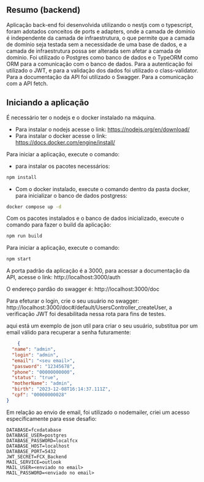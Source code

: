 ## Resumo (backend)

Aplicação back-end foi desenvolvida utilizando o nestjs com o typescript, foram adotados conceitos de ports e adapters,
onde a camada de domínio é independente da camada de infraestrutura, o que permite que a camada de domínio seja testada
sem a necessidade de uma base de dados, e a camada de infraestrutura possa ser alterada sem afetar a camada de domínio.
Foi utilizado o Postgres como banco de dados e o TypeORM como ORM para a comunicação com o banco de dados. Para a
autenticação foi utilizado o JWT, e para a validação dos dados foi utilizado o class-validator. Para a documentação da
API foi utilizado o Swagger. Para a comunicação com a API fetch.

## Iniciando a aplicação

É necessário ter o nodejs e o docker instalado na máquina.

- Para instalar o nodejs acesse o link: https://nodejs.org/en/download/
- Para instalar o docker acesse o link: https://docs.docker.com/engine/install/

Para iniciar a aplicação, execute o comando:

- para instalar os pacotes necessários:

```bash
npm install
```

- Com o docker instalado, execute o comando dentro da pasta docker, para inicializar o banco de dados postgress:

```bash
docker compose up -d
```

Com os pacotes instalados e o banco de dados inicializado, execute o comando para fazer o build da aplicação:

```bash
npm run build
```

Para iniciar a aplicação, execute o comando:

```bash
npm start
```

A porta padrão da aplicação é a 3000, para acessar a documentação da API, acesse o link: http://localhost:3000/auth

O endereço pardão do swagger é: http://localhost:3000/doc

Para efeturar o login, crie o seu usuário no swagger: http://localhost:3000/doc#/default/UsersController_createUser, a verificação JWT foi desabilitada nessa rota para fins de testes.

aqui está um exemplo de json util para criar o seu usuário, substitua por um email válido para recuperar a senha futuramente:

```json
    {
  "name": "admin",
  "login": "admin",
  "email": "<seu email>",
  "password": "12345678",
  "phone": "00000000000",
  "status": "true",
  "motherName": "admin",
  "birth": "2023-12-08T16:14:37.111Z",
  "cpf": "00000000028"
}
```

Em relação ao envio de email, foi utilizado o nodemailer, criei um acesso específicamente para esse desafio:

```dotenv
DATABASE=fcxdatabase
DATABASE_USER=postgres
DATABASE_PASSWORD=localfcx
DATABASE_HOST=localhost
DATABASE_PORT=5432
JWT_SECRET=FCX_Backend
MAIL_SERVICE=outlook
MAIL_USER=<enviado no email>
MAIL_PASSWORD=<enviado no email>
```
